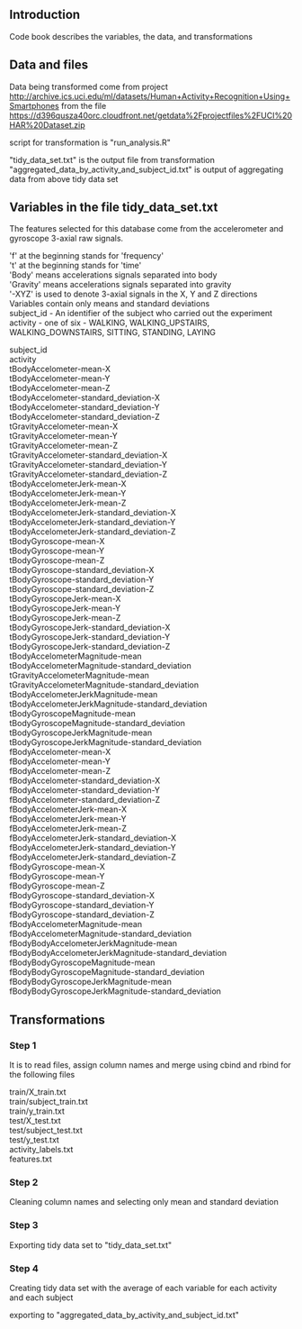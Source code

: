 ## Introduction 

Code book describes the variables, the data, and transformations

## Data and files

Data being transformed come from project http://archive.ics.uci.edu/ml/datasets/Human+Activity+Recognition+Using+Smartphones
from the file https://d396qusza40orc.cloudfront.net/getdata%2Fprojectfiles%2FUCI%20HAR%20Dataset.zip

script for transformation is "run_analysis.R"

"tidy_data_set.txt" is the output file from transformation
"aggregated_data_by_activity_and_subject_id.txt" is output of aggregating data from above tidy data set

## Variables in the file tidy_data_set.txt

The features selected for this database come from the accelerometer and gyroscope 3-axial raw signals. 

'f' at the beginning stands for 'frequency'  
't' at the beginning stands for 'time'  
'Body' means accelerations signals separated into body  
'Gravity' means accelerations signals separated into gravity  
'-XYZ' is used to denote 3-axial signals in the X, Y and Z directions  
Variables contain only means and standard deviations  
subject_id - An identifier of the subject who carried out the experiment  
activity - one of six - WALKING, WALKING_UPSTAIRS, WALKING_DOWNSTAIRS, SITTING, STANDING, LAYING

subject_id  
activity  
tBodyAccelometer-mean-X  
tBodyAccelometer-mean-Y  
tBodyAccelometer-mean-Z  
tBodyAccelometer-standard_deviation-X  
tBodyAccelometer-standard_deviation-Y  
tBodyAccelometer-standard_deviation-Z  
tGravityAccelometer-mean-X  
tGravityAccelometer-mean-Y  
tGravityAccelometer-mean-Z  
tGravityAccelometer-standard_deviation-X  
tGravityAccelometer-standard_deviation-Y  
tGravityAccelometer-standard_deviation-Z  
tBodyAccelometerJerk-mean-X  
tBodyAccelometerJerk-mean-Y  
tBodyAccelometerJerk-mean-Z  
tBodyAccelometerJerk-standard_deviation-X  
tBodyAccelometerJerk-standard_deviation-Y  
tBodyAccelometerJerk-standard_deviation-Z  
tBodyGyroscope-mean-X  
tBodyGyroscope-mean-Y  
tBodyGyroscope-mean-Z  
tBodyGyroscope-standard_deviation-X  
tBodyGyroscope-standard_deviation-Y  
tBodyGyroscope-standard_deviation-Z  
tBodyGyroscopeJerk-mean-X  
tBodyGyroscopeJerk-mean-Y  
tBodyGyroscopeJerk-mean-Z  
tBodyGyroscopeJerk-standard_deviation-X  
tBodyGyroscopeJerk-standard_deviation-Y  
tBodyGyroscopeJerk-standard_deviation-Z  
tBodyAccelometerMagnitude-mean  
tBodyAccelometerMagnitude-standard_deviation  
tGravityAccelometerMagnitude-mean  
tGravityAccelometerMagnitude-standard_deviation  
tBodyAccelometerJerkMagnitude-mean  
tBodyAccelometerJerkMagnitude-standard_deviation  
tBodyGyroscopeMagnitude-mean  
tBodyGyroscopeMagnitude-standard_deviation  
tBodyGyroscopeJerkMagnitude-mean  
tBodyGyroscopeJerkMagnitude-standard_deviation  
fBodyAccelometer-mean-X  
fBodyAccelometer-mean-Y  
fBodyAccelometer-mean-Z  
fBodyAccelometer-standard_deviation-X  
fBodyAccelometer-standard_deviation-Y  
fBodyAccelometer-standard_deviation-Z  
fBodyAccelometerJerk-mean-X  
fBodyAccelometerJerk-mean-Y  
fBodyAccelometerJerk-mean-Z  
fBodyAccelometerJerk-standard_deviation-X  
fBodyAccelometerJerk-standard_deviation-Y  
fBodyAccelometerJerk-standard_deviation-Z  
fBodyGyroscope-mean-X  
fBodyGyroscope-mean-Y  
fBodyGyroscope-mean-Z  
fBodyGyroscope-standard_deviation-X  
fBodyGyroscope-standard_deviation-Y  
fBodyGyroscope-standard_deviation-Z  
fBodyAccelometerMagnitude-mean  
fBodyAccelometerMagnitude-standard_deviation  
fBodyBodyAccelometerJerkMagnitude-mean  
fBodyBodyAccelometerJerkMagnitude-standard_deviation  
fBodyBodyGyroscopeMagnitude-mean  
fBodyBodyGyroscopeMagnitude-standard_deviation  
fBodyBodyGyroscopeJerkMagnitude-mean  
fBodyBodyGyroscopeJerkMagnitude-standard_deviation  
 
## Transformations

### Step 1

It is to read files, assign column names and merge using cbind and rbind for the following files

train/X_train.txt  
train/subject_train.txt  
train/y_train.txt  
test/X_test.txt  
test/subject_test.txt  
test/y_test.txt  
activity_labels.txt  
features.txt  

### Step 2

Cleaning column names and selecting only mean and standard deviation

### Step 3

Exporting tidy data set to "tidy_data_set.txt"
 
### Step 4

Creating tidy data set with the average of each variable for each activity and each subject

exporting to "aggregated_data_by_activity_and_subject_id.txt"

### 
